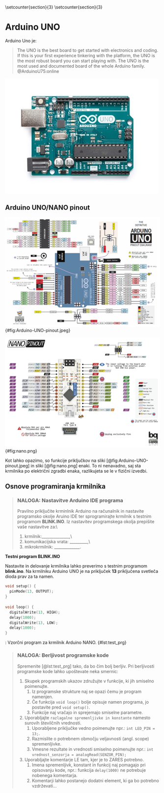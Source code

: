 \setcounter{section}{3}
\setcounter{section}{3}
# Arduino UNO

Arduino Uno je:

> The UNO is the best board to get started with electronics and coding. If this is your first experience tinkering with the platform, the UNO is the most robust board you can start playing with. The UNO is the most used and documented board of the whole Arduino family.
@ArduinoU75:online


![Arduino Uno](./slike/ArduinoUNO.jpg)

## Arduino UNO/NANO pinout

![Razporeditev priključkov na krmilniku Arduino UNO [@ArduinoUNOpinout:online].](./slike/Arduino-UNO-pinout.jpeg){#fig:Arduino-UNO-pinout.jpeg}

![Razporeditev priključkov na krmilniku Arduino NANO [@ArduinoUNOpinout:online].](./slike/nano.png){#fig:nano.png}

Kot lahko opazimo, so funkcije priključkov na sliki [@fig:Arduino-UNO-pinout.jpeg] in sliki [@fig:nano.png] enaki. To ni nenavadno, saj sta krmilnika po električni zgradbi enaka, razlikujeta se le v fizični izvedbi.

## Osnove programiranja krmilnika

> ### NALOGA: Nastavitve Arduino IDE programa  
> Pravilno priključite krminlnik Arduino na računalnik in nastavite programsko okolje Aruino IDE ter sprogramirajte krmilnik s testnim programom **BLINK.INO**. Iz nastavitev programskega okolja prepišite vaše nastavitve za:\
> 1. krmilnik:______________,\
> 2. komunikacijska vrata: _________,\
> 3. mikrokrmilnik: _____________.

**Testni program BLINK.INO**

Nastavite in delovanje krmilnika lahko preverimo s testnim programom **blink.ino**. Na krmilniku Arduino UNO je na priključek **13** priključena svetleča dioda prav za ta namen.

```cpp
void setup() {
  pinMode(13, OUTPUT);
}

void loop() {
  digitalWrite(13, HIGH);
  delay(1000);
  digitalWrite(13, LOW);
  delay(1000);
}
```
: Vzorčni program za krmilnik Arduino NANO. {#lst:test_prg}

> ### NALOGA: Berljivost programske kode  
> Spremenite [@lst:test_prg] tako, da bo čim bolj berljiv. Pri berljivosti programske kode lahko upoštevate neka smernic:
>
> 1. Skupek programskih ukazov združujte v funkcije, ki jih smiselno poimenujte.
>     1. Iz programske strukture naj se opazi čemu je program namenjen.
>     2. Če funkcija `void loop()` bolje opisuje namen programa, jo postavite pred `void setup()`.
>     3. Funkcije naj vračajo in sprejemajo smiselne parametre.
> 2. Uporabljajte `razlagalne spremenljivke in konstante` namesto surovih številčnih vrednosti.
>     1. Uporabljene priključke vedno poimenujte npr.: `int LED_PIN = 13;`.
>     2. Razmislite o potrebnem območju veljavnosti (angl. scope) spremenljivke.
>     3. Vmesne rezultate in vrednosti smiselno poimenujte npr.: `int vrednost_senzorja = analogRead(SENZOR_PIN);`
> 3. Uporabljajte komentarje LE tam, kjer je to ZARES potrebno.
>     1. Imena spremenljivk, konstant in funkcij naj pomagajo pri opisovanju kode, npr.: funkcija `delay(1000)` ne potrebuje nobenega komentarja.
>     2. Komentarji lahko postanejo dodatni element, ki ga bo potrebno vzdrževati...
>

